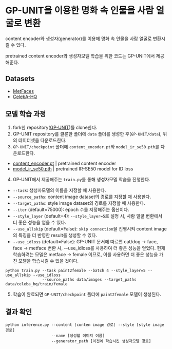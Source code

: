 # GP-UNIT을 이용한 명화 속 인물을 사람 얼굴로 변환
content encoder와 생성자(generator)를 이용해 명화 속 인물을 사람 얼굴로 변환시킬 수 있다.

pretrained content encoder와 생성자모델 학습을 위한 코드는 GP-UNIT에서 제공해준다.

## Datasets
* [MetFaces](https://github.com/NVlabs/metfaces-dataset)
* [CelebA-HQ](https://github.com/clovaai/stargan-v2#datasets-and-pre-trained-networks)

## 모델 학습 과정
1. fork한 repository([GP-UNIT](https://github.com/williamyang1991/GP-UNIT))를 clone한다.
2. GP-UNIT repository를 클론한 폴더에 `data` 폴더를 생성한 후(`GP-UNIT/data`), 위의 데이터셋을 다운로드한다.
3. `GP-UNIT/checkpoint` 폴더에 `content_encoder.pt`와 `model_ir_se50.pth`를 다운로드한다.
* [content_encoder.pt](https://drive.google.com/file/d/1I7_IMMheihcIR57vInof5g6R0j8wEonx/view?usp=sharing) | pretrained content encoder
* [model_ir_se50.pth](https://drive.google.com/file/d/1KW7bjndL3QG3sxBbZxreGHigcCCpsDgn/view?usp=sharing) | pretrained IR-SE50 model for ID loss
4. GP-UNIT에서 제공해주는 `train.py`를 통해 생성자모델 학습을 진행한다.
  * `--task`: 생성자모델의 이름을 지정할 때 사용한다.
  * `--source_paths`: content image dataset의 경로를 지정할 때 사용한다.
  * `--target_paths`: style image dataset의 경로를 지정할 때 사용한다.
  * `--iter` (default=75000): epoch 수를 지정해주는 옵션이다.
  * `--style_layer` (default=4): `--style_layer=5`로 설정 시, 사람 얼굴 변환에서 더 좋은 성능을 얻을 수 있다.
  * `--use_allskip` (default=False): `skip connection`을 진행시켜 content image의 특징을 더 반영한 result를 생성할 수 있다.
  * `--use_idloss` (default=False): GP-UNIT 문서에 따르면 cat/dog → face, face → metface 변환 시, --use_idloss를 사용하여 더 좋은 성능을 얻었다. 현재 학습하려는 모델은 metface → female 이므로, 이를 사용하면 더 좋은 성능을 가진 모델을 학습시킬 수 있을 것이다.

  ```
  python train.py --task paint2female --batch 4 --style_layer=5 --use_allskip --use_idloss
                  --source_paths data/images --target_paths data/celeba_hq/train/female
  ```
5. 학습이 완료되면 `GP-UNIT/checkpoint` 폴더에 `paint2female` 모델이 생성된다.

## 결과 확인
```
python inference.py --content [conten image 경로] --style [style image 경로]
                    --name [생성할 이미지 이름]
                    --generator_path [이전에 학습시킨 생성자모델 경로]
```

